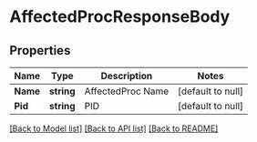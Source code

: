 # AffectedProcResponseBody

## Properties
Name | Type | Description | Notes
------------ | ------------- | ------------- | -------------
**Name** | **string** | AffectedProc Name | [default to null]
**Pid** | **string** | PID | [default to null]

[[Back to Model list]](../README.md#documentation-for-models) [[Back to API list]](../README.md#documentation-for-api-endpoints) [[Back to README]](../README.md)

